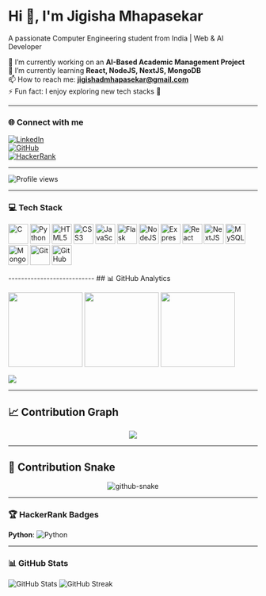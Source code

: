# Hi 👋, I'm Jigisha Mhapasekar  
A passionate Computer Engineering student from India | Web & AI Developer  


🔭 I’m currently working on an **AI-Based Academic Management Project**  
🌱 I’m currently learning **React, NodeJS, NextJS, MongoDB**  
📫 How to reach me: **jigishadmhapasekar@gmail.com**  
⚡ Fun fact: I enjoy exploring new tech stacks 🚀  

---

### 🌐 Connect with me
[![LinkedIn](https://img.shields.io/badge/LinkedIn-blue?style=for-the-badge&logo=linkedin)](https://www.linkedin.com/in/jigisha-mhapasekar)  
[![GitHub](https://img.shields.io/badge/GitHub-100000?style=for-the-badge&logo=github&logoColor=white)](https://github.com/JigishaM19)  
[![HackerRank](https://img.shields.io/badge/HackerRank-brightgreen?style=for-the-badge&logo=hackerrank&logoColor=white)](https://www.hackerrank.com/jigishadmhapase1)  

---

![Profile views](https://komarev.com/ghpvc/?username=JigishaM19&color=blue)

---

### 💻 Tech Stack
<p align="left">
  <img src="https://cdn.jsdelivr.net/gh/devicons/devicon/icons/c/c-original.svg" alt="C" width="40" height="40"/>
  <img src="https://cdn.jsdelivr.net/gh/devicons/devicon/icons/python/python-original.svg" alt="Python" width="40" height="40"/>
  <img src="https://cdn.jsdelivr.net/gh/devicons/devicon/icons/html5/html5-original.svg" alt="HTML5" width="40" height="40"/>
  <img src="https://cdn.jsdelivr.net/gh/devicons/devicon/icons/css3/css3-original.svg" alt="CSS3" width="40" height="40"/>
  <img src="https://cdn.jsdelivr.net/gh/devicons/devicon/icons/javascript/javascript-original.svg" alt="JavaScript" width="40" height="40"/>
  <img src="https://cdn.jsdelivr.net/gh/devicons/devicon/icons/flask/flask-original-wordmark.svg" alt="Flask" width="40" height="40"/>
  <img src="https://cdn.jsdelivr.net/gh/devicons/devicon/icons/nodejs/nodejs-original.svg" alt="NodeJS" width="40" height="40"/>
  <img src="https://cdn.jsdelivr.net/gh/devicons/devicon/icons/express/express-original-wordmark.svg" alt="Express" width="40" height="40"/>
  <img src="https://cdn.jsdelivr.net/gh/devicons/devicon/icons/react/react-original.svg" alt="React" width="40" height="40"/>
  <img src="https://cdn.jsdelivr.net/gh/devicons/devicon/icons/nextjs/nextjs-line.svg" alt="NextJS" width="40" height="40"/>
  <img src="https://cdn.jsdelivr.net/gh/devicons/devicon/icons/mysql/mysql-original.svg" alt="MySQL" width="40" height="40"/>
  <img src="https://cdn.jsdelivr.net/gh/devicons/devicon/icons/mongodb/mongodb-original.svg" alt="MongoDB" width="40" height="40"/>
  <img src="https://cdn.jsdelivr.net/gh/devicons/devicon/icons/git/git-original.svg" alt="Git" width="40" height="40"/>
  <img src="https://cdn.jsdelivr.net/gh/devicons/devicon/icons/github/github-original.svg" alt="GitHub" width="40" height="40"/>
</p>
---------------------------
## 📊 GitHub Analytics
<p>
  <img src="https://github-readme-stats.vercel.app/api?username=JigishaM19&theme=tokyonight&hide_border=false&include_all_commits=true&count_private=true" height="150px"/>
  <img src="https://github-readme-streak-stats.herokuapp.com/?user=JigishaM19&theme=tokyonight&hide_border=false" height="150px"/>
  <img src="https://github-readme-stats.vercel.app/api/top-langs/?username=JigishaM19&theme=tokyonight&hide_border=false&layout=compact" height="150px"/>
</p>

<!-- Profile Summary Card -->
<p>
  <img src="https://github-profile-summary-cards.vercel.app/api/cards/profile-details?username=JigishaM19&theme=tokyonight"/>
</p>

---

## 📈 Contribution Graph
<p align="center">
  <img src="https://github-readme-activity-graph.vercel.app/graph?username=JigishaM19&theme=react-dark&hide_border=true"/>
</p>

---

## 🐍 Contribution Snake
<p align="center">
  <picture>
    <source media="(prefers-color-scheme: dark)" srcset="https://raw.githubusercontent.com/JigishaM19/JigishaM19/output/github-snake-dark.svg" />
    <source media="(prefers-color-scheme: light)" srcset="https://raw.githubusercontent.com/JigishaM19/JigishaM19/output/github-snake.svg" />
    <img alt="github-snake" src="https://raw.githubusercontent.com/JigishaM19/JigishaM19/output/github-snake.svg" />
  </picture>
</p>



---




### 🏆 HackerRank Badges
**Python**: ![Python](https://img.shields.io/badge/Python-4%20Stars-yellow?style=for-the-badge)

---

### 📊 GitHub Stats
![GitHub Stats](https://github-readme-stats.vercel.app/api?username=JigishaM19&show_icons=true&theme=tokyonight)
![GitHub Streak](https://github-readme-streak-stats.herokuapp.com/?user=JigishaM19&theme=tokyonight)






